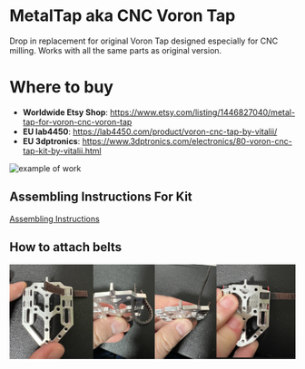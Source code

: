 # MetalTap aka CNC Voron Tap
Drop in replacement for original Voron Tap designed especially for CNC milling. Works with all the same parts as original version.

# Where to buy
- **Worldwide Etsy Shop**: https://www.etsy.com/listing/1446827040/metal-tap-for-voron-cnc-voron-tap
- **EU lab4450**: https://lab4450.com/product/voron-cnc-tap-by-vitalii/
- **EU 3dptronics**: https://www.3dptronics.com/electronics/80-voron-cnc-tap-kit-by-vitalii.html

![example of work](/images/tap.gif)

## Assembling Instructions For Kit
[Assembling Instructions](https://www.youtube.com/watch?v=gwPNVVCuMag)

## How to attach belts
![Belts](/images/loop_instruction.jpeg)
